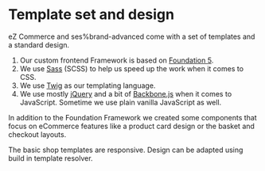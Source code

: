 #  Template set and design 

eZ Commerce and ses%brand-advanced come with a set of templates and a standard design.

1.  Our custom frontend Framework is based on [Foundation 5](http://foundation.zurb.com/).
2.  We use [Sass](http://sass-lang.com/) (SCSS) to help us speed up the work when it comes to CSS.
3.  We use [Twig](http://twig.sensiolabs.org/) as our templating language.
4.  We use mostly [jQuery](http://jquery.com/) and a bit of [Backbone.js](http://backbonejs.org/) when it comes to JavaScript. Sometime we use plain vanilla JavaScript as well.

In addition to the Foundation Framework we created some components that focus on eCommerce features like a product card design or the basket and checkout layouts.

The basic shop templates are responsive. Design can be adapted using build in template resolver.
